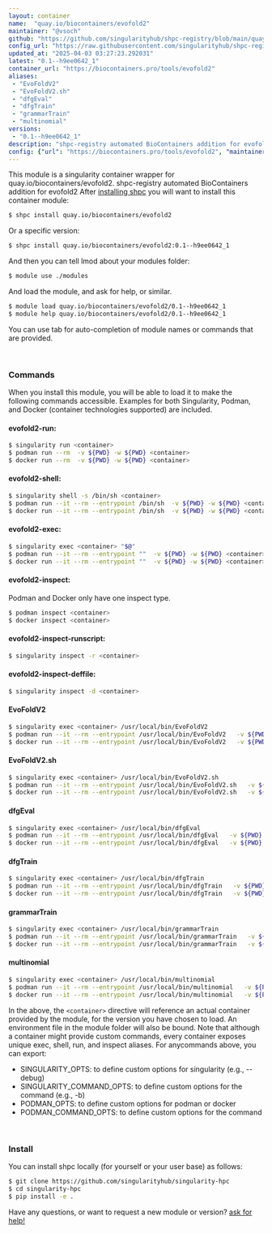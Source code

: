 ```yaml
---
layout: container
name:  "quay.io/biocontainers/evofold2"
maintainer: "@vsoch"
github: "https://github.com/singularityhub/shpc-registry/blob/main/quay.io/biocontainers/evofold2/container.yaml"
config_url: "https://raw.githubusercontent.com/singularityhub/shpc-registry/main/quay.io/biocontainers/evofold2/container.yaml"
updated_at: "2025-04-03 03:27:23.292031"
latest: "0.1--h9ee0642_1"
container_url: "https://biocontainers.pro/tools/evofold2"
aliases:
 - "EvoFoldV2"
 - "EvoFoldV2.sh"
 - "dfgEval"
 - "dfgTrain"
 - "grammarTrain"
 - "multinomial"
versions:
 - "0.1--h9ee0642_1"
description: "shpc-registry automated BioContainers addition for evofold2"
config: {"url": "https://biocontainers.pro/tools/evofold2", "maintainer": "@vsoch", "description": "shpc-registry automated BioContainers addition for evofold2", "latest": {"0.1--h9ee0642_1": "sha256:e26b87878f6d9ba32d93148118a255b3a0a48f43361f875c54f2243f48485d6e"}, "tags": {"0.1--h9ee0642_1": "sha256:e26b87878f6d9ba32d93148118a255b3a0a48f43361f875c54f2243f48485d6e"}, "docker": "quay.io/biocontainers/evofold2", "aliases": {"EvoFoldV2": "/usr/local/bin/EvoFoldV2", "EvoFoldV2.sh": "/usr/local/bin/EvoFoldV2.sh", "dfgEval": "/usr/local/bin/dfgEval", "dfgTrain": "/usr/local/bin/dfgTrain", "grammarTrain": "/usr/local/bin/grammarTrain", "multinomial": "/usr/local/bin/multinomial"}}
---
```


This module is a singularity container wrapper for quay.io/biocontainers/evofold2.
shpc-registry automated BioContainers addition for evofold2
After [installing shpc](#install) you will want to install this container module:


```bash
$ shpc install quay.io/biocontainers/evofold2
```

Or a specific version:

```bash
$ shpc install quay.io/biocontainers/evofold2:0.1--h9ee0642_1
```

And then you can tell lmod about your modules folder:

```bash
$ module use ./modules
```

And load the module, and ask for help, or similar.

```bash
$ module load quay.io/biocontainers/evofold2/0.1--h9ee0642_1
$ module help quay.io/biocontainers/evofold2/0.1--h9ee0642_1
```

You can use tab for auto-completion of module names or commands that are provided.

<br>

### Commands

When you install this module, you will be able to load it to make the following commands accessible.
Examples for both Singularity, Podman, and Docker (container technologies supported) are included.

#### evofold2-run:

```bash
$ singularity run <container>
$ podman run --rm  -v ${PWD} -w ${PWD} <container>
$ docker run --rm  -v ${PWD} -w ${PWD} <container>
```

#### evofold2-shell:

```bash
$ singularity shell -s /bin/sh <container>
$ podman run --it --rm --entrypoint /bin/sh  -v ${PWD} -w ${PWD} <container>
$ docker run --it --rm --entrypoint /bin/sh  -v ${PWD} -w ${PWD} <container>
```

#### evofold2-exec:

```bash
$ singularity exec <container> "$@"
$ podman run --it --rm --entrypoint ""  -v ${PWD} -w ${PWD} <container> "$@"
$ docker run --it --rm --entrypoint ""  -v ${PWD} -w ${PWD} <container> "$@"
```

#### evofold2-inspect:

Podman and Docker only have one inspect type.

```bash
$ podman inspect <container>
$ docker inspect <container>
```

#### evofold2-inspect-runscript:

```bash
$ singularity inspect -r <container>
```

#### evofold2-inspect-deffile:

```bash
$ singularity inspect -d <container>
```


#### EvoFoldV2

```bash
$ singularity exec <container> /usr/local/bin/EvoFoldV2
$ podman run --it --rm --entrypoint /usr/local/bin/EvoFoldV2   -v ${PWD} -w ${PWD} <container> -c " $@"
$ docker run --it --rm --entrypoint /usr/local/bin/EvoFoldV2   -v ${PWD} -w ${PWD} <container> -c " $@"
```


#### EvoFoldV2.sh

```bash
$ singularity exec <container> /usr/local/bin/EvoFoldV2.sh
$ podman run --it --rm --entrypoint /usr/local/bin/EvoFoldV2.sh   -v ${PWD} -w ${PWD} <container> -c " $@"
$ docker run --it --rm --entrypoint /usr/local/bin/EvoFoldV2.sh   -v ${PWD} -w ${PWD} <container> -c " $@"
```


#### dfgEval

```bash
$ singularity exec <container> /usr/local/bin/dfgEval
$ podman run --it --rm --entrypoint /usr/local/bin/dfgEval   -v ${PWD} -w ${PWD} <container> -c " $@"
$ docker run --it --rm --entrypoint /usr/local/bin/dfgEval   -v ${PWD} -w ${PWD} <container> -c " $@"
```


#### dfgTrain

```bash
$ singularity exec <container> /usr/local/bin/dfgTrain
$ podman run --it --rm --entrypoint /usr/local/bin/dfgTrain   -v ${PWD} -w ${PWD} <container> -c " $@"
$ docker run --it --rm --entrypoint /usr/local/bin/dfgTrain   -v ${PWD} -w ${PWD} <container> -c " $@"
```


#### grammarTrain

```bash
$ singularity exec <container> /usr/local/bin/grammarTrain
$ podman run --it --rm --entrypoint /usr/local/bin/grammarTrain   -v ${PWD} -w ${PWD} <container> -c " $@"
$ docker run --it --rm --entrypoint /usr/local/bin/grammarTrain   -v ${PWD} -w ${PWD} <container> -c " $@"
```


#### multinomial

```bash
$ singularity exec <container> /usr/local/bin/multinomial
$ podman run --it --rm --entrypoint /usr/local/bin/multinomial   -v ${PWD} -w ${PWD} <container> -c " $@"
$ docker run --it --rm --entrypoint /usr/local/bin/multinomial   -v ${PWD} -w ${PWD} <container> -c " $@"
```



In the above, the `<container>` directive will reference an actual container provided
by the module, for the version you have chosen to load. An environment file in the
module folder will also be bound. Note that although a container
might provide custom commands, every container exposes unique exec, shell, run, and
inspect aliases. For anycommands above, you can export:

 - SINGULARITY_OPTS: to define custom options for singularity (e.g., --debug)
 - SINGULARITY_COMMAND_OPTS: to define custom options for the command (e.g., -b)
 - PODMAN_OPTS: to define custom options for podman or docker
 - PODMAN_COMMAND_OPTS: to define custom options for the command

<br>

### Install

You can install shpc locally (for yourself or your user base) as follows:

```bash
$ git clone https://github.com/singularityhub/singularity-hpc
$ cd singularity-hpc
$ pip install -e .
```

Have any questions, or want to request a new module or version? [ask for help!](https://github.com/singularityhub/singularity-hpc/issues)